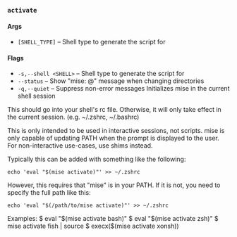 ### `activate`

#### Args

* `[SHELL_TYPE]` – Shell type to generate the script for

#### Flags

* `-s,--shell <SHELL>` – Shell type to generate the script for
* `--status` – Show "mise: <PLUGIN>@<VERSION>" message when changing directories
* `-q,--quiet` – Suppress non-error messages
Initializes mise in the current shell session

This should go into your shell's rc file.
Otherwise, it will only take effect in the current session.
(e.g. ~/.zshrc, ~/.bashrc)

This is only intended to be used in interactive sessions, not scripts.
mise is only capable of updating PATH when the prompt is displayed to the user.
For non-interactive use-cases, use shims instead.

Typically this can be added with something like the following:

    echo 'eval "$(mise activate)"' >> ~/.zshrc

However, this requires that "mise" is in your PATH. If it is not, you need to
specify the full path like this:

    echo 'eval "$(/path/to/mise activate)"' >> ~/.zshrc
Examples:
  $ eval "$(mise activate bash)"
  $ eval "$(mise activate zsh)"
  $ mise activate fish | source
  $ execx($(mise activate xonsh))
